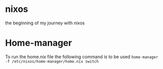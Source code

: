 # nixos
the beginning of my journey with nixos



# Home-manager


To run the home.nix file the following command is to be used
`home-manager -f /etc/nixos/home-manager/home.nix switch`

